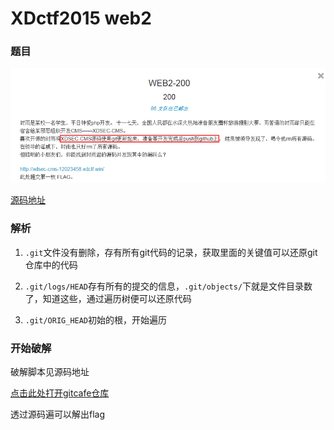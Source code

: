 # XDctf2015 web2
### 题目
![](../images/ctf/xdctf2015web2.png)

[源码地址](https://gitcafe.com/JJjie/JJjie/tree/gitcafe-pages/ctfcode/xdctf2015/web2)

### 解析
1. `.git`文件没有删除，存有所有git代码的记录，获取里面的关键值可以还原git仓库中的代码

2. `.git/logs/HEAD`存有所有的提交的信息，`.git/objects/`下就是文件目录数了，知道这些，通过遍历树便可以还原代码

3. `.git/ORIG_HEAD`初始的根，开始遍历

### 开始破解

破解脚本见源码地址

[点击此处打开gitcafe仓库](https://gitcafe.com/JJjie/JJjie/tree/gitcafe-pages/ctfcode/xdctf2015/web2/get_objs.py)

透过源码遍可以解出flag
